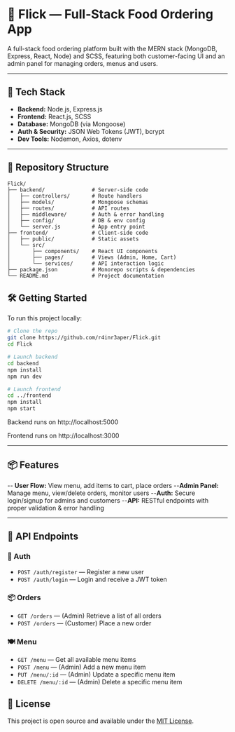 # 🍔 Flick — Full‑Stack Food Ordering App

A full-stack food ordering platform built with the MERN stack (MongoDB, Express, React, Node) and SCSS, featuring both customer-facing UI and an admin panel for managing orders, menus and users.

---

## 🚀 Tech Stack

- **Backend:** Node.js, Express.js  
- **Frontend:** React.js, SCSS  
- **Database:** MongoDB (via Mongoose)  
- **Auth & Security:** JSON Web Tokens (JWT), bcrypt  
- **Dev Tools:** Nodemon, Axios, dotenv

---

## 📁 Repository Structure

```text
Flick/
├── backend/               # Server-side code
│   ├── controllers/       # Route handlers
│   ├── models/            # Mongoose schemas
│   ├── routes/            # API routes
│   ├── middleware/        # Auth & error handling
│   ├── config/            # DB & env config
│   └── server.js          # App entry point
├── frontend/              # Client-side code
│   ├── public/            # Static assets
│   └── src/
│       ├── components/    # React UI components
│       ├── pages/         # Views (Admin, Home, Cart)
│       └── services/      # API interaction logic
├── package.json           # Monorepo scripts & dependencies
└── README.md              # Project documentation
```

## 🛠 Getting Started

To run this project locally:

```bash
# Clone the repo
git clone https://github.com/r4inr3aper/Flick.git
cd Flick

# Launch backend
cd backend
npm install
npm run dev

# Launch frontend
cd ../frontend
npm install
npm start
```

Backend runs on http://localhost:5000

Frontend runs on http://localhost:3000

---

## 📦 Features

-- **User Flow:** View menu, add items to cart, place orders
--**Admin Panel:** Manage menu, view/delete orders, monitor users
--**Auth:** Secure login/signup for admins and customers
--**API:** RESTful endpoints with proper validation & error handling

---

## 📄 API Endpoints

### 🔐 Auth

- `POST /auth/register` — Register a new user  
- `POST /auth/login` — Login and receive a JWT token  

### 📦 Orders

- `GET /orders` — (Admin) Retrieve a list of all orders  
- `POST /orders` — (Customer) Place a new order  

### 🍽 Menu

- `GET /menu` — Get all available menu items  
- `POST /menu` — (Admin) Add a new menu item  
- `PUT /menu/:id` — (Admin) Update a specific menu item  
- `DELETE /menu/:id` — (Admin) Delete a specific menu item  

## 📝 License

This project is open source and available under the [MIT License](LICENSE).
